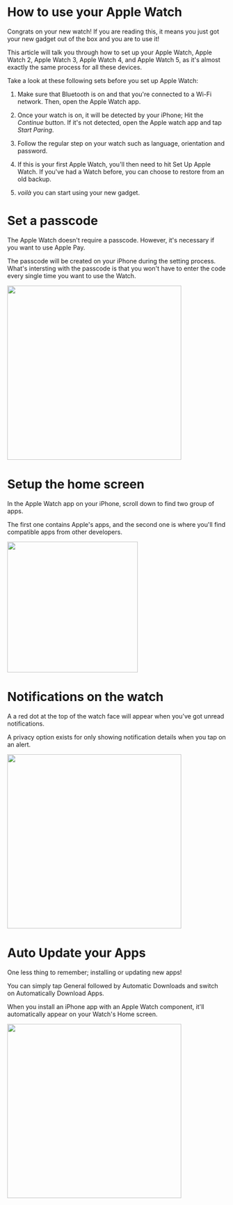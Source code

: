 
# How to use your Apple Watch

Congrats on your new watch! If you are reading this, it means you just got your new gadget out of the box and you are to use it!

This article will talk you through how to set up your Apple Watch, Apple Watch 2, Apple Watch 3, Apple Watch 4, and Apple Watch 5, as it's almost exactly the same process for all these devices.

Take a look at these following sets before you set up Apple Watch:

1.  Make sure that Bluetooth is on and that you're connected to a Wi-Fi network. Then, open the Apple Watch app.

2. Once your watch is on, it will be detected by your iPhone; Hit the *Continue* button. If it's not detected, open the Apple watch app and tap *Start Paring*.

3. Follow the regular step on your watch such as language, orientation and password.

4. If this is your first Apple Watch, you'll then need to hit Set Up Apple Watch. If you've had a Watch before, you can choose to restore from an old backup.

5. *voilà* you can start using your new gadget.

# Set a passcode

The Apple Watch doesn't require a passcode. However, it's necessary if you want to use Apple Pay.

The passcode will be created on your iPhone during the setting process. What's intersting with the passcode is  that you won't have to enter the code every single time you want to use the Watch.

<img src="https://images.macrumors.com/t/iD80XrSc2PNriAxy8N9ei19Q9Dg=/1600x0/filters:quality(90)/article-new/2018/05/how-to-add-an-apple-watch-passcode-800x532.jpeg" width="400">

# Setup the home screen

In the Apple Watch app on your iPhone, scroll down to find two group of apps. 

The first one contains Apple's apps, and the second one is where you'll find compatible apps from other developers.

<img src="https://www.iphonefaq.org/images/archives/faq-watch-retina.jpg" width="300">

# Notifications on the watch

A a red dot at the top of the watch face will appear when you've got unread notifications.

A privacy option exists for only showing notification details when you tap on an alert.

<img src="https://www.wareable.com/media/imager/202001/34707-original.jpg" width="400">

# Auto Update your Apps

One less thing to remember;  installing or updating new apps!

You can simply tap General followed by Automatic Downloads and switch on Automatically Download Apps.

When you install an iPhone app with an Apple Watch component, it'll automatically appear on your Watch's Home screen.

<img src="https://support.apple.com/library/content/dam/edam/applecare/images/en_US/social/ios12-iphone-x-watch-update-software-social-card.jpg" width="400">
